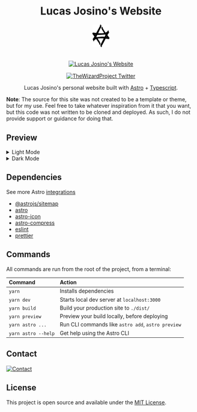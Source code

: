 <div align=center>

# Lucas Josino's Website

  <img src="./public/static/icons/logo.svg" height=60 />

  <p align="center">
    <br>
    <a href="https://www.lucasjosino.com">
      <picture>
        <source media="(prefers-color-scheme: dark)" srcset="https://shields.io/badge/WEBSITE-LUCASJOSINO.COM-%230D1117?style=for-the-badge&labelColor=%230D1117">
        <img align="center" alt="Lucas Josino's Website" src="https://shields.io/badge/WEBSITE-LUCASJOSINO.COM-white?style=for-the-badge&labelColor=white">
      </picture>
    </p>
  </a>
  <a href="./LICENSE" target="_blank">
    <picture>
        <source media="(prefers-color-scheme: dark)" srcset="https://img.shields.io/github/license/lucjosin/lucasjosino.com?color=%230D1117&style=for-the-badge&labelColor=%230D1117">
        <img align="center" alt="TheWizardProject Twitter" src="https://img.shields.io/github/license/lucjosin/lucasjosino.com?color=white&style=for-the-badge&labelColor=white">
    </picture>
  </a>
</p>

Lucas Josino's personal website built with [Astro](https://astro.build) + [Typescript](https://www.typescriptlang.org/).

</div>

**Note**: The source for this site was not created to be a template or theme, but for my use. Feel free to take whatever inspiration from it that you want, but this code was not written to be cloned and deployed. As such, I do not provide support or guidance for doing that.

## Preview

<details>
<summary>Light Mode</summary>

<img src="./assets/light-mode.png">

</details>

<details>
<summary>Dark Mode</summary>
<img src="./assets/dark-mode.png">
</details>

## Dependencies

See more Astro [integrations](https://astro.build/integrations/)

- [@astrojs/sitemap](https://www.npmjs.com/package/@astrojs/sitemap)
- [astro](https://www.npmjs.com/package/astro)
- [astro-icon](https://www.npmjs.com/package/astro-icon)
- [astro-compress](https://www.npmjs.com/package/astro-compress)
- [eslint](https://www.npmjs.com/package/eslint)
- [prettier](https://www.npmjs.com/package/prettier)

## Commands

All commands are run from the root of the project, from a terminal:

| Command             | Action                                             |
| :------------------ | :------------------------------------------------- |
| `yarn`              | Installs dependencies                              |
| `yarn dev`          | Starts local dev server at `localhost:3000`        |
| `yarn build`        | Build your production site to `./dist/`            |
| `yarn preview`      | Preview your build locally, before deploying       |
| `yarn astro ...`    | Run CLI commands like `astro add`, `astro preview` |
| `yarn astro --help` | Get help using the Astro CLI                       |

## Contact

<a href="mailto:contact@lucasjosino.com">
  <picture>
    <source media="(prefers-color-scheme: dark)" srcset="https://img.shields.io/badge/-contact@lucasjosino.com-%230D1117?style=for-the-badge&logo=Mail.Ru&logoColor=white&link=mailto:contact@lucasjosino.com">
    <img align="center" alt="Contact" src="https://img.shields.io/badge/-contact@lucasjosino.com-white?style=for-the-badge&logo=Mail.Ru&logoColor=black&link=mailto:contact@lucasjosino.com">
  </picture>
 </a>

## License

This project is open source and available under the [MIT License](LICENSE).
